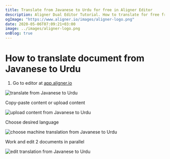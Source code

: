 ```yaml
---
title: Translate from Javanese to Urdu for free in Aligner Editor
description: Aligner Dual Editor Tutorial. How to translate for free from Javanese to Urdu. Aligner is multilingual document management platform. 
ogImage: "https://www.aligner.io/images/aligner-logo.png"
date: 2020-05-06T07:09:21+03:00
image: ../images/aligner-logo.png
onBlog: true
---
```


# How to translate document from Javanese to Urdu

1. Go to editor at [app.aligner.io](https://app.aligner.io "Aligner App web page")

![translate from Javanese to Urdu](../aligner-blank-editor.png "translate from Javanese to Urdu")

Copy-paste content or upload content

![upload content from Javanese to Urdu](../aligner-uploaded-document.png "upload content from Javanese to Urdu")

Choose desired language

![choose machine translation from Javanese to Urdu](../aligner-language-dropdown.png "choose machine translation from Javanese to Urdu")

Work and edit 2 documents in parallel

![edit translation from Javanese to Urdu](../aligner-double-sitded-editor.png "edit translation from Javanese to Urdu")

